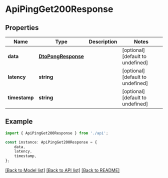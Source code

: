 # ApiPingGet200Response


## Properties

Name | Type | Description | Notes
------------ | ------------- | ------------- | -------------
**data** | [**DtoPongResponse**](DtoPongResponse.md) |  | [optional] [default to undefined]
**latency** | **string** |  | [optional] [default to undefined]
**timestamp** | **string** |  | [optional] [default to undefined]

## Example

```typescript
import { ApiPingGet200Response } from './api';

const instance: ApiPingGet200Response = {
    data,
    latency,
    timestamp,
};
```

[[Back to Model list]](../README.md#documentation-for-models) [[Back to API list]](../README.md#documentation-for-api-endpoints) [[Back to README]](../README.md)
